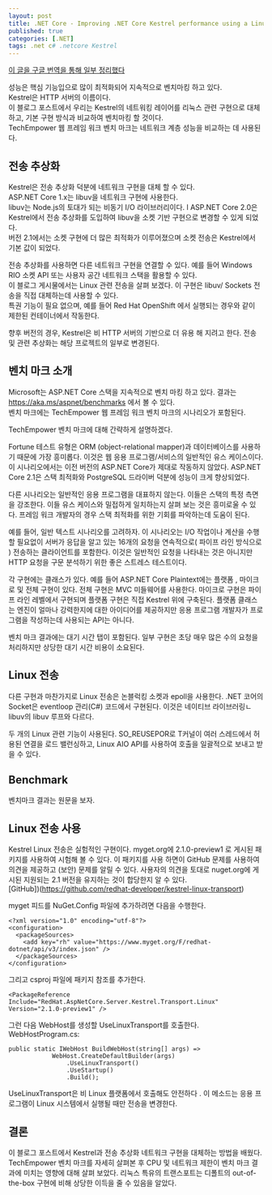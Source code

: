 ```yaml
---
layout: post
title: .NET Core - Improving .NET Core Kestrel performance using a Linux-specific transport
published: true
categories: [.NET]
tags: .net c# .netcore Kestrel
---
```

[이 글을 구글 번역을 통해 일부 정리했다](https://developers.redhat.com/blog/2018/07/24/improv-net-core-kestrel-performance-linux/)  

성능은 핵심 기능입으로 많이 최적화되어 지속적으로 벤치마킹 하고 있다.   
Kestrel은 HTTP 서버의 이름이다.  
이 블로그 포스트에서 우리는 Kestrel의 네트워킹 레이어를 리눅스 관련 구현으로 대체하고, 기본 구현 방식과 비교하여 벤치마킹 할 것이다.  
TechEmpower 웹 프레임 워크 벤치 마크는 네트워크 계층 성능을 비교하는 데 사용된다.  
  

## 전송 추상화
Kestrel은 전송 추상화 덕분에 네트워크 구현을 대체 할 수 있다.  
ASP.NET Core 1.x는 libuv을 네트워크 구현에 사용한다.  
libuv는 Node.js의 토대가 되는 비동기 I/O 라이브러리이다. l 
ASP.NET Core 2.0은 Kestrel에서 전송 추상화를 도입하여 libuv을 소켓 기반 구현으로 변경할 수 있게 되었다.   
버전 2.1에서는 소켓 구현에 더 많은 최적화가 이루어졌으며 소켓 전송은 Kestrel에서 기본 값이 되었다.  

전송 추상화를 사용하면 다른 네트워크 구현을 연결할 수 있다. 예를 들어 Windows RIO 소켓 API 또는 사용자 공간 네트워크 스택을 활용할 수 있다.  
이 블로그 게시물에서는 Linux 관련 전송을 살펴 보겠다. 이 구현은 libuv/ Sockets 전송을 직접 대체하는데 사용할 수 있다.  
특권 기능이 필요 없으며, 예를 들어 Red Hat OpenShift 에서 실행되는 경우와 같이 제한된 컨테이너에서 작동한다.  

향후 버전의 경우, Kestrel은 비 HTTP 서버의 기반으로 더 유용 해 지려고 한다. 전송 및 관련 추상화는 해당 프로젝트의 일부로 변경된다.  


## 벤치 마크 소개
Microsoft는 ASP.NET Core 스택을 지속적으로 벤치 마킹 하고 있다. 결과는 https://aka.ms/aspnet/benchmarks 에서 볼 수 있다.  
벤치 마크에는 TechEmpower 웹 프레임 워크 벤치 마크의 시나리오가 포함된다.  

TechEmpower 벤치 마크에 대해 간략하게 설명하겠다.  

Fortune 테스트 유형은 ORM (object-relational mapper)과 데이터베이스를 사용하기 때문에 가장 흥미롭다. 이것은 웹 응용 프로그램/서비스의 일반적인 유스 케이스이다. 이 시나리오에서는 이전 버전의 ASP.NET Core가 제대로 작동하지 않았다. ASP.NET Core 2.1은 스택 최적화와 PostgreSQL 드라이버 덕분에 성능이 크게 향상되었다.  

다른 시나리오는 일반적인 응용 프로그램을 대표하지 않는다. 이들은 스택의 특정 측면을 강조한다. 이들 유스 케이스와 밀접하게 일치하는지 살펴 보는 것은 흥미로울 수 있다. 프레임 워크 개발자의 경우 스택 최적화를 위한 기회를 파악하는데 도움이 된다.  

예를 들어, 일반 텍스트 시나리오를 고려하자. 이 시나리오는 I/O 작업이나 계산을 수행 할 필요없이 서버가 응답을 알고 있는 16개의 요청을 연속적으로( 파이프 라인 방식으로 ) 전송하는 클라이언트를 포함한다. 이것은 일반적인 요청을 나타내는 것은 아니지만 HTTP 요청을 구문 분석하기 위한 좋은 스트레스 테스트이다.  

각 구현에는 클래스가 있다. 예를 들어 ASP.NET Core Plaintext에는 플랫폼 , 마이크로 및 전체 구현이 있다. 전체 구현은 MVC 미들웨어를 사용한다. 마이크로 구현은 파이프 라인 레벨에서 구현되며 플랫폼 구현은 직접 Kestrel 위에 구축된다. 플랫폼 클래스는 엔진이 얼마나 강력한지에 대한 아이디어를 제공하지만 응용 프로그램 개발자가 프로그램을 작성하는데 사용되는 API는 아니다.  

벤치 마크 결과에는 대기 시간 탭이 포함된다. 일부 구현은 초당 매우 많은 수의 요청을 처리하지만 상당한 대기 시간 비용이 소요된다.  


## Linux 전송
다른 구현과 마찬가지로 Linux 전송은 논블럭킹 소켓과 epoll을 사용한다. .NET 코어의 Socket은 eventloop 관리(C#) 코드에서 구현된다. 이것은 네이티브 라이브러링ㄴ libuv의 libuv 루프와 다르다.  

두 개의 Linux 관련 기능이 사용된다. SO_REUSEPOR로 T커널이 여러 스레드에서 허용된 연결을 로드 밸런싱하고, Linux AIO API를 사용하여 호출을 일괄적으로 보내고 받을 수 있다.  


## Benchmark
벤치마크 결과는 원문을 보자.  


## Linux 전송 사용
Kestrel Linux 전송은 실험적인 구현이다. myget.org에 2.1.0-preview1 로 게시된 패키지를 사용하여 시험해 볼 수 있다. 이 패키지를 사용 하면이 GitHub 문제를 사용하여 의견을 제공하고 (보안) 문제를 알릴 수 있다. 사용자의 의견을 토대로 nuget.org에 게시된 지원되는 2.1 버전을 유지하는 것이 합당한지 알 수 있다.  
[GitHub])(https://github.com/redhat-developer/kestrel-linux-transport)  

myget 피드를 NuGet.Config 파일에 추가하려면 다음을 수행한다.  
```
<?xml version="1.0" encoding="utf-8"?>
<configuration>
  <packageSources>
	<add key="rh" value="https://www.myget.org/F/redhat-dotnet/api/v3/index.json" />
  </packageSources>
</configuration>
```  

그리고 csproj 파일에 패키지 참조를 추가한다.  
```
<PackageReference Include="RedHat.AspNetCore.Server.Kestrel.Transport.Linux" Version="2.1.0-preview1" />
```  

그런 다음 WebHost를 생성할 UseLinuxTransport를 호출한다. WebHostProgram.cs:  
```
public static IWebHost BuildWebHost(string[] args) =>
        	WebHost.CreateDefaultBuilder(args)
            	.UseLinuxTransport()
            	.UseStartup()
            	.Build();
```  

UseLinuxTransport은 비 Linux 플랫폼에서 호출해도 안전하다 . 이 메소드는 응용 프로그램이 Linux 시스템에서 실행될 때만 전송을 변경한다.  


## 결론
이 블로그 포스트에서 Kestrel과 전송 추상화 네트워크 구현을 대체하는 방법을 배웠다. TechEmpower 벤치 마크를 자세히 살펴본 후 CPU 및 네트워크 제한이 벤치 마크 결과에 미치는 영향에 대해 살펴 보았다. 리눅스 특유의 트랜스포트는 디폴트의 out-of-the-box 구현에 비해 상당한 이득을 줄 수 있음을 알았다.  
